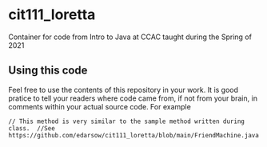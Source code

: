 # cit111_loretta
Container for code from Intro to Java at CCAC taught during the Spring of 2021

## Using this code
Feel free to use the contents of this repository in your work. It is good pratice to tell your readers where code came from, if not from your brain,
in comments within your actual source code. For example

`
// This method is very similar to the sample method written during class. 
//See https://github.com/edarsow/cit111_loretta/blob/main/FriendMachine.java
`


